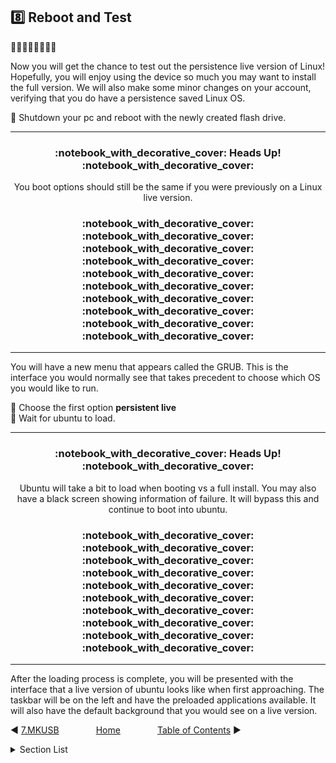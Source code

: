 ## :eight: Reboot and Test

:large_blue_circle::large_blue_circle::large_blue_circle::large_blue_circle::large_blue_circle::large_blue_circle::large_blue_circle::large_blue_circle:

Now you will get the chance to test out the persistence live version of Linux! Hopefully, you will enjoy using the device so much you may want to install the full version. We will also make some minor changes on your account, verifying that you do have a persistence saved Linux OS.

:radio_button: Shutdown your pc and reboot with the newly created flash drive.<br>


<div align="center">

---
<h3><b>:notebook_with_decorative_cover: Heads Up! :notebook_with_decorative_cover:</b></h3>

You boot options should still be the same if you were previously on a Linux live version.

<h3><b>:notebook_with_decorative_cover: :notebook_with_decorative_cover: :notebook_with_decorative_cover: :notebook_with_decorative_cover: :notebook_with_decorative_cover: :notebook_with_decorative_cover: :notebook_with_decorative_cover: :notebook_with_decorative_cover: :notebook_with_decorative_cover: :notebook_with_decorative_cover:</b></h3>

---
</div>

 

You will have a new menu that appears called the GRUB. This is the interface you would normally see that takes precedent to choose which OS you would like to run.

:radio_button: Choose the first option <b>persistent live</b><br>
:radio_button: Wait for ubuntu to load.<br>


<div align="center">

---
<h3><b>:notebook_with_decorative_cover: Heads Up! :notebook_with_decorative_cover:</b></h3>

Ubuntu will take a bit to load when booting vs a full install. You may also have a black screen showing information of failure. It will bypass this and continue to boot into ubuntu.

<h3><b>:notebook_with_decorative_cover: :notebook_with_decorative_cover: :notebook_with_decorative_cover: :notebook_with_decorative_cover: :notebook_with_decorative_cover: :notebook_with_decorative_cover: :notebook_with_decorative_cover: :notebook_with_decorative_cover: :notebook_with_decorative_cover: :notebook_with_decorative_cover:</b></h3>

---
</div>


After the loading process is complete, you will be presented with the interface that a live version of ubuntu looks like when first approaching. The taskbar will be on the left
and have the preloaded applications available. It will also have the default background that you would see on a live version.

:arrow_backward: [7.MKUSB](https://github.com/CPHT/ILP/blob/master/LinuxPersistence/TutorialVersion.md/7.MKUSB.md)&nbsp;&nbsp;&nbsp;&nbsp;&nbsp;&nbsp;&nbsp;&nbsp;&nbsp;&nbsp;&nbsp;&nbsp;&nbsp;&nbsp;&nbsp;[Home](https://github.com/CPHT/ILP/tree/master/LinuxPersistence/TutorialVersion.md)&nbsp;&nbsp;&nbsp;&nbsp;&nbsp;&nbsp;&nbsp;&nbsp;&nbsp;&nbsp;&nbsp;&nbsp;&nbsp;&nbsp;&nbsp;[Table of Contents](https://github.com/CPHT/ILP/blob/master/LinuxPersistence/TutorialVersion.md/0.TableofContents.md) :arrow_forward:

<details close>
<summary>Section List</summary>

:one:[Summary](https://github.com/CPHT/ILP/blob/master/LinuxPersistence/TutorialVersion.md/1.Summary.md)<br>
:two:[Introduction](https://github.com/CPHT/ILP/blob/master/LinuxPersistence/TutorialVersion.md/2.Introduction.md)<br>
:three:[Requirements](https://github.com/CPHT/ILP/blob/master/LinuxPersistence/TutorialVersion.md/3.Requirements.md)<br>
:four:[Getting Started](https://github.com/CPHT/ILP/blob/master/LinuxPersistence/TutorialVersion.md/4.GettingStarted.md)<br>
:five:[First Terminal Commands](https://github.com/CPHT/ILP/blob/master/LinuxPersistence/TutorialVersion.md/5.FirstTerminalCommands.md)<br>
:six:[Adding Mkusb](https://github.com/CPHT/ILP/blob/master/LinuxPersistence/TutorialVersion.md/6.AddingMkusb.md)<br>
:seven:[MKUSB](https://github.com/CPHT/ILP/blob/master/LinuxPersistence/TutorialVersion.md/7.MKUSB.md)<br>
:eight:[Reboot and Test](https://github.com/CPHT/ILP/blob/master/LinuxPersistence/TutorialVersion.md/8.RebootTest.md)<br>

</details>
